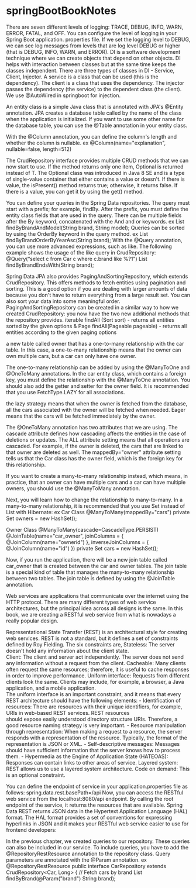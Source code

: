 # springBootBookNotes

There are seven different levels of logging: TRACE, DEBUG, INFO, WARN, ERROR, FATAL, and OFF. You can configure the level of logging in your Spring Boot application. properties file.
If we set the logging level to DEBUG, we can see log messages from levels that are log level DEBUG or higher (that is DEBUG, INFO, WARN, and ERROR).
DI is a software development technique where we can create objects that depend on other objects. DI helps with interaction between classes but at the same time keeps the classes independent.
There are three types of classes in DI - Service, Client, Injector.
A service is a class that can be used (this is the dependency).
The client is a class that uses the dependency. 
The injector passes the dependency (the service) to the dependent class (the client).
We use @AutoWired in springboot for injection.

An entity class is a simple Java class that is annotated with JPA's @Entity annotation.
JPA creates a database table called by the name of the class when the application is initialized. If you want to use some other name for the database table, you can use the @Table annotation in your entity class.

With the @Column annotation, you can define the column's length and whether the column is nullable. 
ex @Column(name="explanation", nullable=false, length=512)

The CrudRepository interface provides multiple CRUD methods that we can now start to use.
If the method returns only one item, Optional<T> is returned instead of T. The
Optional class was introduced in Java 8 SE and is a type of single-value container that either contains a value or doesn't. If there is value, the isPresent() method returns true; otherwise, it returns false. If there is a value, you can get it by using the get() method.

You can define your queries in the Spring Data repositories. The query must start with a prefix; for example, findBy. After the prefix, you must define the entity class fields that are used in the query. 
There can be multiple fields after the By keyword, concatenated with the And and or keywords.
ex List<Car> findByBrandAndModel(String brand, String model);
Queries can be sorted by using the OrderBy keyword in the query method.
ex List<Car> findByBrandOrderByYearAsc(String brand);
With the @Query annotation, you can use more advanced expressions, such as like. The following example shows the usage of the like query in CrudRepository:
@Query(“select c from Car c where c.brand like %?1")
List<Car> findByBrandEndsWith(String brand);

Spring Data JPA also provides PagingAndSortingRepository, which extends CrudRepository. This offers methods to fetch entities using pagination and sorting. This is a good option if you are dealing with larger amounts of data because you don't have to return everything from a large result set. You can also sort
your data into some meaningful order. PagingAndSortingRepository can be created in a similar way to how we created CrudRepository:
you now have the two new additional methods that the repository provides. 
iterable<T> findAll (Sort sort) - returns all entities sorted by the given options
&
Page<T> findAll(Pageable pageable) - returns all entities according to the given paging options

a new table called owner that has a one-to-many relationship with the car table. In this case, a one-to-many relationship means that the owner can own multiple cars, but a car can only have one owner. 

The one-to-many relationship can be added by using the @ManyToOne and @OneToMany annotations. In the car entity class, which contains a foreign key,
you must define the relationship with the @ManyToOne annotation. You should also add the getter and setter for the owner field. It is recommended that you use FetchType.LAZY for all associations.

the lazy strategy means that when the owner is fetched from the database, all the cars associated with the owner will be fetched when needed. Eager means that the cars will be fetched immediately by the owner.

The @OneToMany annotation has two attributes that we are using. The cascade attribute defines how cascading affects the entities in the case of deletions or updates. The ALL attribute setting means that all operations are cascaded. For example, if the owner is deleted, the cars that are linked to that owner are deleted as well. The mappedBy="owner" attribute setting tells us that the Car class has the owner field, which is the foreign key for this relationship.

If you want to create a many-to-many relationship instead, which means, in practice, that an owner can have multiple cars and a car can have multiple owners, you should use the @ManyToMany annotation. 
  
Next, you will learn how to change the relationship to many-to-many. In a many-to-many
relationship, it is recommended that you use Set instead of List with Hibernate:
  ex Car Class @ManyToMany(mappedBy="cars")
private Set<Owner> owners = new HashSet<Owner>();
  
  Owner Class @ManyToMany(cascade=CascadeType.PERSIST)
@JoinTable(name="car_owner",
joinColumns = { @JoinColumn(name="ownerid") },
inverseJoinColumns = { @JoinColumn(name="id") })
private Set<Car> cars = new HashSet<Car>();
  
  Now, if you run the application, there will be a new join table called car_owner that is created between the car and owner tables. The join table is a special kind of table that manages the many-to-many relationship between two tables. The join table is defined by using the @JoinTable annotation. 
  
  
  
Web services are applications that communicate over the internet using the HTTP protocol. There are many different types of web service architectures, but the principal idea across all designs is the same. In this book, we are creating a RESTful web service from what is nowadays a really popular design.

Representational State Transfer (REST) is an architectural style for creating web services. REST is not a standard, but it defines a set of constraints defined by Roy Fielding.
  The six constraints are,
Stateless: The server doesn't hold any information about the client state.  
Client: The client and server act independently. The server does not send any
information without a request from the client.
Cacheable: Many clients often request the same resources; therefore, it is useful to cache responses in order to improve performance.
Uniform interface: Requests from different clients look the same. Clients may include, for example, a browser, a Java application, and a mobile application.  
            The uniform interface is an important constraint, and it means that every REST architecture should have the following elements:
           - Identification of resources: There are resources with their unique identifiers, for example, URIs in web-based REST services. REST resources          
            should expose easily understood directory structure URIs. Therefore, a good resource naming strategy is very important.
           - Resource manipulation through representation: When making a request to
            a resource, the server responds with a representation of the resource. Typically, the format of the representation is JSON or XML.
           - Self-descriptive messages: Messages should have sufficient information that the server knows how to process them.
           - Hypermedia as the Engine of Application State (HATEOAS): Responses can contain links to other areas of service.
Layered system: REST allows us to use a layered system architecture.
Code on demand: This is an optional constraint.
  
  
  
  You can define the endpoint of service in your application.properties file as follows:
  spring.data.rest.basePath=/api
Now, you can access the RESTful web service from the localhost:8080/api endpoint. By calling the root endpoint of the service, it returns the resources that are available. Spring Data REST returns JSON data in the Hypertext Application Language (HAL) format. The HAL format provides a set of conventions for expressing hyperlinks in JSON and it makes your RESTful web service easier to use for frontend developers:
  
  In the previous chapter, we created queries to our repository. These queries
can also be included in our service. To include queries, you have to add the @RepositoryRestResource annotation to the repository class. Query parameters are annotated with the @Param annotation.
  ex @RepositoryRestResource
public interface CarRepository extends CrudRepository<Car,
Long> {
// Fetch cars by brand
List<Car> findByBrand(@Param("brand") String brand);
  
  
  
  
  
  
